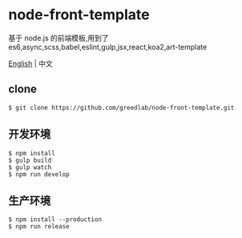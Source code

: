 # node-front-template

基于 node.js 的前端模板,用到了 es6,async,scss,babel,eslint,gulp,jsx,react,koa2,art-template

[English](README.md) | 中文

## clone

```
$ git clone https://github.com/greedlab/node-front-template.git
```

## 开发环境

```
$ npm install
$ gulp build
$ gulp watch
$ npm run develop
```

## 生产环境

```
$ npm install --production
$ npm run release
```
